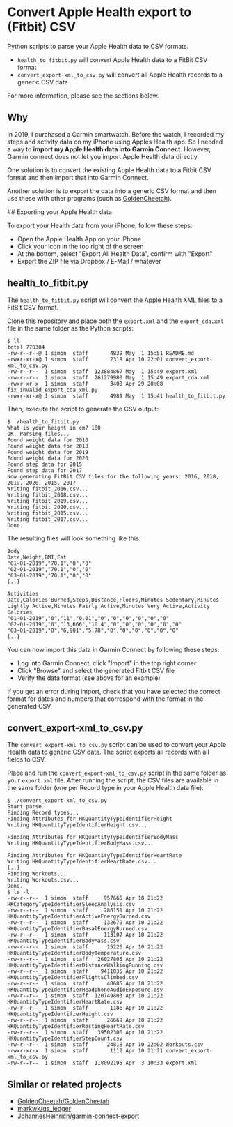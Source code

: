 # Convert Apple Health export to (Fitbit) CSV

Python scripts to parse your Apple Health data to CSV formats.

* `health_to_fitbit.py` will convert Apple Health data to a FitBit CSV format
* `convert_export-xml_to_csv.py` will convert all Apple Health records to a generic CSV data

For more information, please see the sections below.

## Why

In 2019, I purchased a Garmin smartwatch. Before the watch, I recorded my steps and activity data on my iPhone using Apples Health app. So I needed a way to **import my Apple Health data into Garmin Connect**. However, Garmin connect does not let you import Apple Health data directly.

One solution is to convert the existing Apple Health data to a Fitbit CSV format and then import that into Garmin Connect.

Another solution is to export the data into a generic CSV format and then use these with other programs (such as [GoldenCheetah](https://github.com/GoldenCheetah/GoldenCheetah)).

## Exporting your Apple Health data

To export your Health data from your iPhone, follow these steps:

* Open the Apple Health App on your iPhone
* Click your icon in the top right of the screen
* At the bottom, select "Export All Health Data", confirm with "Export"
* Export the ZIP file via Dropbox / E-Mail / whatever

## health_to_fitbit.py

The `health_to_fitbit.py` script will convert the Apple Health XML files to a FitBit CSV format.

Clone this repository and place both the `export.xml` and the `export_cda.xml` file in the same folder as the Python scripts:

```
$ ll
total 770304
-rw-r--r--@ 1 simon  staff       4839 May  1 15:51 README.md
-rwxr-xr-x@ 1 simon  staff       2318 Apr 10 22:01 convert_export-xml_to_csv.py
-rw-r--r--  1 simon  staff  123884867 May  1 15:49 export.xml
-rw-r--r--  1 simon  staff  261279980 May  1 15:49 export_cda.xml
-rwxr-xr-x  1 simon  staff       3400 Apr 29 20:08 fix_invalid_export_cda_xml.py
-rwxr-xr-x@ 1 simon  staff       4989 May  1 15:41 health_to_fitbit.py
```

Then, execute the script to generate the CSV output:

```
$ ./health_to_fitbit.py
What is your height in cm? 180
OK. Parsing files...
Found weight data for 2016
Found weight data for 2018
Found weight data for 2019
Found weight data for 2020
Found step data for 2015
Found step data for 2017
Now generating FitBit CSV files for the following years: 2016, 2018, 2019, 2020, 2015, 2017
Writing fitbit_2016.csv...
Writing fitbit_2018.csv...
Writing fitbit_2019.csv...
Writing fitbit_2020.csv...
Writing fitbit_2015.csv...
Writing fitbit_2017.csv...
Done.
```

The resulting files will look something like this:

```
Body
Date,Weight,BMI,Fat
"01-01-2019","70.1","0","0"
"02-01-2019","70.1","0","0"
"03-01-2019","70.1","0","0"
[..]

Activities
Date,Calories Burned,Steps,Distance,Floors,Minutes Sedentary,Minutes Lightly Active,Minutes Fairly Active,Minutes Very Active,Activity Calories
"01-01-2019","0","11","0.01","0","0","0","0","0","0"
"02-01-2019","0","13,666","10.4","0","0","0","0","0","0"
"03-01-2019","0","6,901","5.78","0","0","0","0","0","0"
[..]
```

You can now import this data in Garmin Connect by following these steps:

* Log into Garmin Connect, click "Import" in the top right corner
* Click "Browse" and select the generated Fitbit CSV file
* Verify the data format (see above for an example)

If you get an error during import, check that you have selected the correct format for dates and numbers that correspond with the format in the generated CSV.

## convert_export-xml_to_csv.py

The `convert_export-xml_to_csv.py` script can be used to convert your Apple Health data to generic CSV data.
The script exports all records with all fields to CSV.

Place and run the `convert_export-xml_to_csv.py` script in the same folder as your `export.xml` file.
After running the script, the CSV files are available in the same folder (one per Record type in your Apple Health data file):

```
$ ./convert_export-xml_to_csv.py
Start parse.
Finding Record types...
Finding Attributes for HKQuantityTypeIdentifierHeight
Writing HKQuantityTypeIdentifierHeight.csv...

Finding Attributes for HKQuantityTypeIdentifierBodyMass
Writing HKQuantityTypeIdentifierBodyMass.csv...

Finding Attributes for HKQuantityTypeIdentifierHeartRate
Writing HKQuantityTypeIdentifierHeartRate.csv...
[..]
Finding Workouts...
Writing Workouts.csv...
Done.
$ ls -l
-rw-r--r--  1 simon  staff     957665 Apr 10 21:22 HKCategoryTypeIdentifierSleepAnalysis.csv
-rw-r--r--  1 simon  staff     286151 Apr 10 21:22 HKQuantityTypeIdentifierActiveEnergyBurned.csv
-rw-r--r--  1 simon  staff     132679 Apr 10 21:22 HKQuantityTypeIdentifierBasalEnergyBurned.csv
-rw-r--r--  1 simon  staff     113107 Apr 10 21:22 HKQuantityTypeIdentifierBodyMass.csv
-rw-r--r--  1 simon  staff      15226 Apr 10 21:22 HKQuantityTypeIdentifierBodyTemperature.csv
-rw-r--r--  1 simon  staff   26027805 Apr 10 21:22 HKQuantityTypeIdentifierDistanceWalkingRunning.csv
-rw-r--r--  1 simon  staff    9411035 Apr 10 21:22 HKQuantityTypeIdentifierFlightsClimbed.csv
-rw-r--r--  1 simon  staff      40685 Apr 10 21:22 HKQuantityTypeIdentifierHeadphoneAudioExposure.csv
-rw-r--r--  1 simon  staff  120749803 Apr 10 21:22 HKQuantityTypeIdentifierHeartRate.csv
-rw-r--r--  1 simon  staff       1186 Apr 10 21:22 HKQuantityTypeIdentifierHeight.csv
-rw-r--r--  1 simon  staff      26669 Apr 10 21:22 HKQuantityTypeIdentifierRestingHeartRate.csv
-rw-r--r--  1 simon  staff   39502300 Apr 10 21:22 HKQuantityTypeIdentifierStepCount.csv
-rw-r--r--  1 simon  staff      24818 Apr 10 22:02 Workouts.csv
-rwxr-xr-x  1 simon  staff       1112 Apr 10 21:21 convert_export-xml_to_csv.py
-rw-r--r--  1 simon  staff  118092195 Apr  3 10:33 export.xml
```

## Similar or related projects

* [GoldenCheetah/GoldenCheetah](https://github.com/GoldenCheetah/GoldenCheetah)
* [markwk/qs_ledger](https://github.com/markwk/qs_ledger)
* [JohannesHeinrich/garmin-connect-export](https://github.com/JohannesHeinrich/garmin-connect-export)